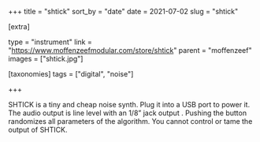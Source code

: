+++
title = "shtick"
sort_by = "date"
date = 2021-07-02
slug = "shtick"

[extra]

type = "instrument"
link = "https://www.moffenzeefmodular.com/store/shtick"
parent = "moffenzeef"
images = ["shtick.jpg"]

[taxonomies]
tags = ["digital", "noise"]

+++

SHTICK is a tiny and cheap noise synth. Plug it into a USB port to power it. The audio output is line level with an 1/8” jack output . Pushing the button randomizes all parameters of the algorithm. You cannot control or tame the output of SHTICK. 